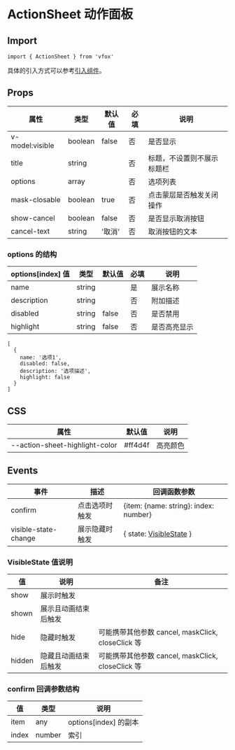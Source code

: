 # ActionSheet 动作面板

## Import

```
import { ActionSheet } from 'vfox'
```

具体的引入方式可以参考[引入组件](../index.md#引入组件)。

## Props

| 属性            | 类型    | 默认值 | 必填 | 说明                       |
| --------------- | ------- | ------ | ---- | -------------------------- |
| v-model:visible | boolean | false  | 否   | 是否显示                   |
| title           | string  |        | 否   | 标题，不设置则不展示标题栏 |
| options         | array   |        | 否   | 选项列表                   |
| mask-closable   | boolean | true   | 否   | 点击蒙层是否触发关闭操作   |
| show-cancel     | boolean | false  | 否   | 是否显示取消按钮           |
| cancel-text     | string  | '取消' | 否   | 取消按钮的文本             |

### options 的结构

| options[index] 值 | 类型   | 默认值 | 必填 | 说明         |
| ----------------- | ------ | ------ | ---- | ------------ |
| name              | string |        | 是   | 展示名称     |
| description       | string |        | 否   | 附加描述     |
| disabled          | string | false  | 否   | 是否禁用     |
| highlight         | string | false  | 否   | 是否高亮显示 |

```
[
  {
    name: '选项1',
    disabled: false,
    description: '选项描述',
    highlight: false
  }
]
```

## CSS

| 属性                           | 默认值  | 说明     |
| ------------------------------ | ------- | -------- |
| --action-sheet-highlight-color | #ff4d4f | 高亮颜色 |

## Events

| 事件                 | 描述           | 回调函数参数                                                    |
| -------------------- | -------------- | --------------------------------------------------------------- |
| confirm              | 点击选项时触发 | {item: {name: string}: index: number}                           |
| visible-state-change | 展示隐藏时触发 | { state: [VisibleState](./ActionSheet.md#visiblestate-值说明) } |

### VisibleState 值说明

| 值     | 说明                 | 备注                                              |
| ------ | -------------------- | ------------------------------------------------- |
| show   | 展示时触发           |                                                   |
| shown  | 展示且动画结束后触发 |                                                   |
| hide   | 隐藏时触发           | 可能携带其他参数 cancel, maskClick, closeClick 等 |
| hidden | 隐藏且动画结束后触发 | 可能携带其他参数 cancel, maskClick, closeClick 等 |

### confirm 回调参数结构

| 值    | 类型   | 说明                  |
| ----- | ------ | --------------------- |
| item  | any    | options[index] 的副本 |
| index | number | 索引                  |
